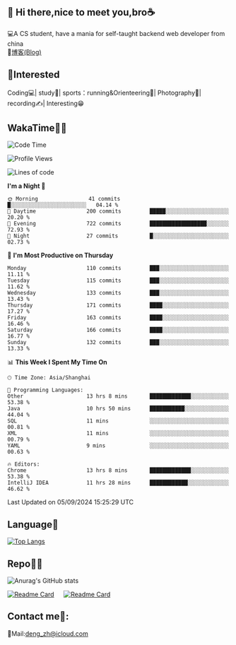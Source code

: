 👋 Hi there,nice to meet you,bro☕
---
💻A CS student, have a mania for self-taught backend web developer from china   
📌[博客(Blog)](https://github.com/HealUP/MyBlog)

 <!-- waka-box start -->
 <!-- waka-box end -->
 
🧲**Interested**
--
Coding💻| study📖| sports：running&Orienteering🏃‍| Photography📸| recording✍️| Interesting😁

WakaTime👨‍💻
---
<!--START_SECTION:waka-->
![Code Time](http://img.shields.io/badge/Code%20Time-1%2C777%20hrs%2057%20mins-blue)

![Profile Views](http://img.shields.io/badge/Profile%20Views-0-blue)

![Lines of code](https://img.shields.io/badge/From%20Hello%20World%20I%27ve%20Written-205.0%20thousand%20lines%20of%20code-blue)

**I'm a Night 🦉** 

```text
🌞 Morning                41 commits          █░░░░░░░░░░░░░░░░░░░░░░░░   04.14 % 
🌆 Daytime                200 commits         █████░░░░░░░░░░░░░░░░░░░░   20.20 % 
🌃 Evening                722 commits         ██████████████████░░░░░░░   72.93 % 
🌙 Night                  27 commits          █░░░░░░░░░░░░░░░░░░░░░░░░   02.73 % 
```
📅 **I'm Most Productive on Thursday** 

```text
Monday                   110 commits         ███░░░░░░░░░░░░░░░░░░░░░░   11.11 % 
Tuesday                  115 commits         ███░░░░░░░░░░░░░░░░░░░░░░   11.62 % 
Wednesday                133 commits         ███░░░░░░░░░░░░░░░░░░░░░░   13.43 % 
Thursday                 171 commits         ████░░░░░░░░░░░░░░░░░░░░░   17.27 % 
Friday                   163 commits         ████░░░░░░░░░░░░░░░░░░░░░   16.46 % 
Saturday                 166 commits         ████░░░░░░░░░░░░░░░░░░░░░   16.77 % 
Sunday                   132 commits         ███░░░░░░░░░░░░░░░░░░░░░░   13.33 % 
```


📊 **This Week I Spent My Time On** 

```text
🕑︎ Time Zone: Asia/Shanghai

💬 Programming Languages: 
Other                    13 hrs 8 mins       █████████████░░░░░░░░░░░░   53.38 % 
Java                     10 hrs 50 mins      ███████████░░░░░░░░░░░░░░   44.04 % 
SQL                      11 mins             ░░░░░░░░░░░░░░░░░░░░░░░░░   00.81 % 
XML                      11 mins             ░░░░░░░░░░░░░░░░░░░░░░░░░   00.79 % 
YAML                     9 mins              ░░░░░░░░░░░░░░░░░░░░░░░░░   00.63 % 

🔥 Editors: 
Chrome                   13 hrs 8 mins       █████████████░░░░░░░░░░░░   53.38 % 
IntelliJ IDEA            11 hrs 28 mins      ████████████░░░░░░░░░░░░░   46.62 % 
```


 Last Updated on 05/09/2024 15:25:29 UTC
<!--END_SECTION:waka-->

Language🚀
---
[![Top Langs](https://github-readme-stats.vercel.app/api/top-langs/?username=HealUP&layout=compact&hide_border=true)](https://github.com/HealUP)

Repo🧑‍💻
---
![Anurag's GitHub stats](https://github-readme-stats.vercel.app/api?username=HealUP&count_private=true&show_icons=true&theme=gruvbox&hide_border=true) 

[![Readme Card](https://github-readme-stats.vercel.app/api/pin/?username=HealUP&repo=InternetEy&theme=transparent)](https://github.com/HealUP/InternetEy) &emsp;
[![Readme Card](https://github-readme-stats.vercel.app/api/pin/?username=HealUP&repo=CampusExperience&theme=transparent)](https://github.com/HealUP/CampusExperience)


Contact me📱:
---
📮Mail:deng_zh@icloud.com  
